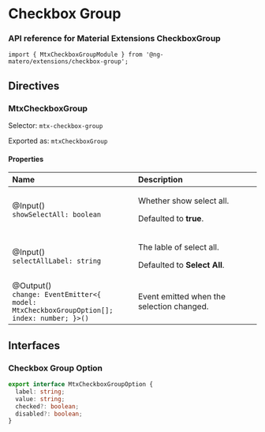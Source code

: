 # Checkbox Group

### API reference for Material Extensions CheckboxGroup

`import { MtxCheckboxGroupModule } from '@ng-matero/extensions/checkbox-group';`

## Directives

### MtxCheckboxGroup

Selector: `mtx-checkbox-group`

Exported as: `mtxCheckboxGroup`

#### **Properties**

<table>
  <thead>
    <tr>
      <th style="text-align:left"><b>Name</b>
      </th>
      <th style="text-align:left">Description</th>
    </tr>
  </thead>
  <tbody>
    <tr>
      <td style="text-align:left">@Input()
        <br /><code>showSelectAll: boolean</code>
      </td>
      <td style="text-align:left">
        <p>Whether show select all.</p>
        <p>Defaulted to <b>true</b>.</p>
      </td>
    </tr>
    <tr>
      <td style="text-align:left">@Input()
        <br /><code>selectAllLabel: string</code>
      </td>
      <td style="text-align:left">
        <p>The lable of select all.</p>
        <p>Defaulted to <b>Select All</b>.</p>
      </td>
    </tr>
    <tr>
      <td style="text-align:left">@Output()
        <br /><code>change: EventEmitter&lt;{<br />model: MtxCheckboxGroupOption[];<br />index: number; }&gt;()</code>
      </td>
      <td style="text-align:left">Event emitted when the selection changed.</td>
    </tr>
  </tbody>
</table>

## Interfaces

### Checkbox Group Option

```typescript
export interface MtxCheckboxGroupOption {
  label: string;
  value: string;
  checked?: boolean;
  disabled?: boolean;
}
```

